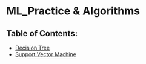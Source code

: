 # ML_Practice & Algorithms

## Table of Contents:
* [Decision Tree](https://github.com/Martje55555/ML_Practice/tree/main/Decision_Tree)
* [Support Vector Machine](https://github.com/Martje55555/ML_Practice/tree/main/Support_Vector_Machine)
